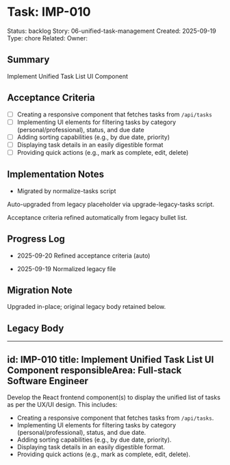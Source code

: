 # Task: IMP-010
Status: backlog
Story: 06-unified-task-management
Created: 2025-09-19
Type: chore
Related:
Owner:

## Summary
Implement Unified Task List UI Component

## Acceptance Criteria

- [ ] Creating a responsive component that fetches tasks from `/api/tasks`
- [ ] Implementing UI elements for filtering tasks by category (personal/professional), status, and due date
- [ ] Adding sorting capabilities (e.g., by due date, priority)
- [ ] Displaying task details in an easily digestible format
- [ ] Providing quick actions (e.g., mark as complete, edit, delete)

## Implementation Notes
- Migrated by normalize-tasks script

Auto-upgraded from legacy placeholder via upgrade-legacy-tasks script.


Acceptance criteria refined automatically from legacy bullet list.
## Progress Log
- 2025-09-20 Refined acceptance criteria (auto)

- 2025-09-19 Normalized legacy file
## Migration Note
Upgraded in-place; original legacy body retained below.

## Legacy Body
---
id: IMP-010
title: Implement Unified Task List UI Component
responsibleArea: Full-stack Software Engineer
---
Develop the React frontend component(s) to display the unified list of tasks as per the UX/UI design. This includes:
*   Creating a responsive component that fetches tasks from `/api/tasks`.
*   Implementing UI elements for filtering tasks by category (personal/professional), status, and due date.
*   Adding sorting capabilities (e.g., by due date, priority).
*   Displaying task details in an easily digestible format.
*   Providing quick actions (e.g., mark as complete, edit, delete).